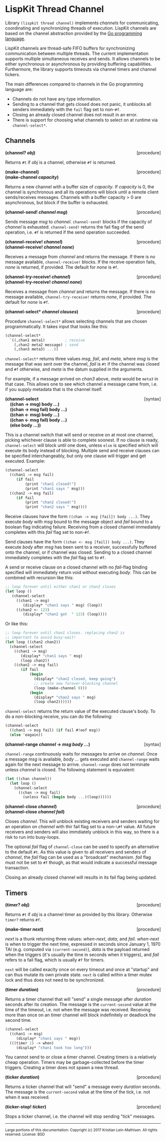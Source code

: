 # LispKit Thread Channel

Library `(lispkit thread channel)` implements _channels_ for communicating, coordinating and synchronizing threads of execution. LispKit channels are based on the channel abstraction provided by the [Go programming language](https://go.dev).

LispKit channels are thread-safe FIFO buffers for synchronizing communication between multiple threads. The current implementation supports multiple simultaneous receives and sends. It allows channels to be either synchronous or asynchronous by providing buffering capabilities. Furthermore, the library supports timeouts via channel timers and channel tickers.

The main differences compared to channels in the Go programming language are:

  - Channels do not have any type information.
  - Sending to a channel that gets closed does not panic, it unblocks all senders immediately with the `fail` flag set to non-`#f`.
  - Closing an already closed channel does not result in an error.
  - There is support for choosing what channels to select on at runtime via `channel-select*`.


## Channels

**(channel? _obj_)** &nbsp;&nbsp;&nbsp; <span style="float:right;text-align:rigth;">[procedure]</span>  

Returns `#t` if _obj_ is a channel, otherwise `#f` is returned.

**(make-channel)** &nbsp;&nbsp;&nbsp; <span style="float:right;text-align:rigth;">[procedure]</span>  
**(make-channel _capacity_)**  

Returns a new channel with a buffer size of _capacity_. If  _capacity_ is 0, the channel is synchronous and all its operations will block until a remote client sends/receives messages. Channels with a buffer capacity > 0 are asynchronous, but block if the buffer is exhausted.

**(channel-send! _channel msg_)** &nbsp;&nbsp;&nbsp; <span style="float:right;text-align:rigth;">[procedure]</span>  

Sends message _msg_ to _channel_. `channel-send!` blocks if the capacity of _channel_ is exhausted. `channel-send!` returns the fail flag of the send operation, i.e. `#f` is returned if the send operation succeeded.

**(channel-receive! _channel_)** &nbsp;&nbsp;&nbsp; <span style="float:right;text-align:rigth;">[procedure]</span>  
**(channel-receive! _channel none_)**  

Receives a message from _channel_ and returns the message. If there is no message available, `channel-receive!` blocks. If the receive operation fails, _none_ is returned, if provided. The default for _none_ is `#f`.

**(channel-try-receive! _channel_)** &nbsp;&nbsp;&nbsp; <span style="float:right;text-align:rigth;">[procedure]</span>  
**(channel-try-receive! _channel none_)**  

Receives a message from _channel_ and returns the message. If there is no message available, `channel-try-receive!` returns _none_, if provided. The default for _none_ is `#f`.

**(channel-select\* _channel clauses_)** &nbsp;&nbsp;&nbsp; <span style="float:right;text-align:rigth;">[procedure]</span>  

Procedure `channel-select*` allows selecting channels that are chosen programmatically. It takes input that looks like this:

```scheme
(channel-select*
  `((,chan1 meta1)         ; receive
    (,chan2 meta2 message) ; send
    (,chan3 meta3) ...))
```

`channel-select*` returns three values _msg_, _fail_, and _meta_, where _msg_ is the message that was sent over the channel, _fail_ is `#t` if the channel was closed and `#f` otherwise, and _meta_ is the datum supplied in the arguments.  

For example, if a message arrived on _chan3_ above, _meta_ would be `meta3` in that case. This allows one to see which channel a message came from, i.e. if you supply metadata that is the channel itself.

**(channel-select** &nbsp;&nbsp;&nbsp; <span style="float:right;text-align:rigth;">[syntax]</span>  
&nbsp;&nbsp;&nbsp;&nbsp;**\(\(chan -\> msg\) body ...\)**  
&nbsp;&nbsp;&nbsp;&nbsp;**\(\(chan -\> msg fail\) body ...\)**  
  &nbsp;&nbsp;&nbsp;&nbsp;**\(\(chan \<- msg\) body ...\)**  
&nbsp;&nbsp;&nbsp;&nbsp;**\(\(chan \<- msg fail\) body ...\)**  
&nbsp;&nbsp;&nbsp;&nbsp;**\(else body ...\)\)**  

This is a channel switch that will send or receive on at most one channel, picking whichever clause is able to complete soonest. If no clause is ready, `channel-select` will block until one does, unless `else` is specified which will execute its body instead of blocking. Multiple send and receive clauses can be specified interchangeably, but only one clause will trigger and get executed. Example:

```scheme
(channel-select
  ((chan1 -> msg fail)
     (if fail
         (print "chan1 closed!")
         (print "chan1 says " msg)))
  ((chan2 -> msg fail)
     (if fail
         (print "chan2 closed!")
         (print "chan2 says " msg))))
```

Receive clauses have the form `((chan -> msg [fail]) body ...)`. They execute _body_ with _msg_ bound to the message object and _fail_ bound to a boolean flag indicating failure. Receiving from a closed channel immediately completes with this _fail_ flag set to non-`#f`.

Send clauses have the form `((chan <- msg [fail]) body ...)`. They execute _body_ after _msg_ has been sent to a receiver, successfully buffered onto the channel, or if channel was closed. Sending to a closed channel immediately completes with the _fail_ flag set to `#f`.

A send or receive clause on a closed channel with no _fail_-flag binding specified will immediately return void without executing _body_. This can be combined with recursion like this:  

```scheme
;; loop forever until either chan1 or chan2 closes
(let loop ()
   (channel-select
     ((chan1 -> msg)
        (display* "chan1 says " msg) (loop))
     ((chan2 <- 123)
        (display* "chan2 got  " 123) (loop))))
```

Or like this:

```scheme
;; loop forever until chan1 closes. replacing chan2 is
;; important to avoid busy-wait!
(let loop ((chan2 chan2))
  (channel-select
    ((chan1 -> msg)
       (display* "chan1 says " msg)
       (loop chan2))
    ((chan2 -> msg fail)
       (if fail
           (begin
             (display* "chan2 closed, keep going")
             ;; create new forever-blocking channel
             (loop (make-channel 0)))
           (begin
             (display* "chan2 says " msg)
             (loop chan2))))))
```

`channel-select` returns the return value of the executed clause's body. To do a non-blocking receive, you can do the following:

```scheme
(channel-select
  ((chan1 -> msg fail) (if fail #!eof msg))
  (else 'eagain))
```  

**(channel-range _channel_ -\> _msg body ..._)** &nbsp;&nbsp;&nbsp; <span style="float:right;text-align:rigth;">[syntax]</span>  

`channel-range` continuously waits for messages to arrive on _channel_. Once a message _msg_ is available, _body ..._ gets executed and `channel-range` waits again for the next message to arrive. `channel-range` does not terminate unless _channel_ is closed. The following statement is equivalent:

```scheme
(let ((chan channel))
  (let loop ()
    (channel-select
      ((chan -> msg fail)
        (unless fail (begin body ...)(loop))))))
```

**(channel-close _channel_)** &nbsp;&nbsp;&nbsp; <span style="float:right;text-align:rigth;">[procedure]</span>  
**(channel-close _channel fail_)**  

Closes _channel_. This will unblock existing receivers and senders waiting for an operation on _channel_ with thir fail flag set to a non-`\#f` value. All future receivers and senders will also immdiately unblock in this way, so there is a risk to run into busy-loops.

The optional _fail_ flag of `channel-close` can be used to specify an alternative to the default `#t`. As this value is given to all receivers and senders of _channel_, the _fail_ flag can be used as a "broadcast" mechanism. _fail_ flag must not be set to `#f` though, as that would indicate a successful message transaction.

Closing an already closed channel will results in its fail flag being updated.  


## Timers

**(timer? _obj_)** &nbsp;&nbsp;&nbsp; <span style="float:right;text-align:rigth;">[procedure]</span>  

Returns `#t` if _obj_ is a channel timer as provided by this library. Otherwise `timer?` returns `#f`.

**(make-timer _next_)** &nbsp;&nbsp;&nbsp; <span style="float:right;text-align:rigth;">[procedure]</span>  

_next_ is a thunk returning three values: _when-next_, _data_, and _fail_. _when-next_ is when to trigger the next time, expressed in seconds since January 1, 1970 TAI (e.g. computed via `(current-second)`), _data_ is the payload returned when the triggers (it's usually the time in seconds when it triggers), and _fail_ refers to a fail flag, which is usually `#f` for timers.

`next` will be called exaclty once on every timeout and once at "startup" and can thus mutate its own private state. `next` is called within a timer mutex lock and thus does not need to be synchronized.

**(timer _duration_)** &nbsp;&nbsp;&nbsp; <span style="float:right;text-align:rigth;">[procedure]</span>  

Returns a timer channel that will "send" a single message after _duration_ seconds after its creation. The message is the `current-second` value at the time of the timeout, i.e. not when the message was received. Receiving more than once on an timer channel will block indefinitely or deadlock the second time.  

```scheme
(channel-select
  ((chan1 -> msg)
     (display* "chan1 says " msg))
  (((timer 1) -> when)
     (display* "chan1 took too long")))
```

You cannot send to or close a timer channel. Creating timers is a relatively cheap operation. Timers may be garbage-collected before the timer triggers. Creating a timer does not spawn a new thread.

**(ticker _duration_)** &nbsp;&nbsp;&nbsp; <span style="float:right;text-align:rigth;">[procedure]</span>  

Returns a ticker channel that will "send" a message every _duration_ seconds. The message is the `current-second` value at the time of the tick, i.e. not when it was received.

**(ticker-stop! _ticker_)** &nbsp;&nbsp;&nbsp; <span style="float:right;text-align:rigth;">[procedure]</span>  

Stops a ticker channel, i.e. the channel will stop sending "tick" messages.

***

<small>
Large portions of this documentation:  
Copyright (c) 2017 Kristian Lein-Mathisen.  All rights reserved.  
License: BSD
</small>
